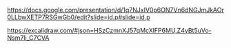 https://docs.google.com/presentation/d/1q7NJxIV0p6ON7Vn6dNGJmJkAOr0LLbwXETP7RSGwGb0/edit?slide=id.p#slide=id.p

https://excalidraw.com/#json=HSzCzmnXJ57qMcXlFP6MU,Z4yBt5uVo-Nsm7li_C7CVA
